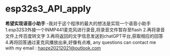 # esp32s3_API_apply
**希望实现语音小助手**
-我对于这个程序的最大的想法是实现一个语音小助手
1.esp32S3外接一个INMP441麦克风进行录音,将录音文件暂存至flash
2.再将录音文件上传百度转文字
3.再将返回的文字信息发送到chatGPT平台,获取相应的回答
4.再将回答通过麦克风播放出来,好像有点难,
any questions can contact me with my email : haoze20212021@outlook.com
